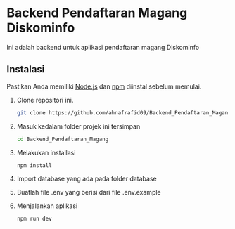 # Backend Pendaftaran Magang Diskominfo

Ini adalah backend untuk aplikasi pendaftaran magang Diskominfo

## Instalasi

Pastikan Anda memiliki [Node.js](https://nodejs.org/) dan [npm](https://www.npmjs.com/) diinstal sebelum memulai.

1. Clone repositori ini.

   ```bash
   git clone https://github.com/ahnafrafid09/Backend_Pendaftaran_Magang.git

   ```

2. Masuk kedalam folder projek ini tersimpan

   ```bash
   cd Backend_Pendaftaran_Magang

   ```

3. Melakukan installasi

   ```bash
   npm install

   ```

4. Import database yang ada pada folder database

5. Buatlah file .env yang berisi dari file .env.example

6. Menjalankan aplikasi
   ```bash
   npm run dev
   ```
